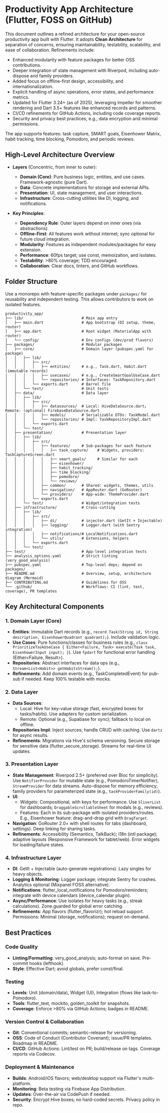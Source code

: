 # Productivity App Architecture (Flutter, FOSS on GitHub)

This document outlines a refined architecture for your open-source productivity app built with Flutter. It adopts **Clean Architecture** for separation of concerns, ensuring maintainability, testability, scalability, and ease of collaboration. Refinements include:
- Enhanced modularity with feature packages for better OSS contributions.
- Deeper integration of state management with Riverpod, including auto-dispose and family providers.
- Added focus on offline-first design, accessibility, and internationalization.
- Explicit handling of async operations, error states, and performance metrics.
- Updated for Flutter 3.24+ (as of 2025), leveraging Impeller for smoother rendering and Dart 3.5+ features like enhanced records and patterns.
- CI/CD refinements for GitHub Actions, including code coverage reports.
- Security and privacy best practices, e.g., data encryption and minimal permissions.

The app supports features: task capture, SMART goals, Eisenhower Matrix, habit tracking, time blocking, Pomodoro, and periodic reviews.

## High-Level Architecture Overview

- **Layers** (Concentric, from inner to outer):
  - **Domain (Core)**: Pure business logic, entities, and use cases. Framework-agnostic (pure Dart).
  - **Data**: Concrete implementations for storage and external APIs.
  - **Presentation**: UI, state management, and user interactions.
  - **Infrastructure**: Cross-cutting utilities like DI, logging, and notifications.

- **Key Principles**:
  - **Dependency Rule**: Outer layers depend on inner ones (via abstractions).
  - **Offline-First**: All features work without internet; sync optional for future cloud integration.
  - **Modularity**: Features as independent modules/packages for easy extension.
  - **Performance**: 60fps target; use const, memoization, and isolates.
  - **Testability**: >80% coverage; TDD encouraged.
  - **Collaboration**: Clear docs, linters, and GitHub workflows.

## Folder Structure

Use a monorepo with feature-specific packages under `packages/` for reusability and independent testing. This allows contributors to work on isolated features.

```
productivity_app/
├── lib/                          # Main app entry
│   ├── main.dart                 # App bootstrap (DI setup, theme, router)
│   ├── app.dart                  # Root widget (MaterialApp with router)
│   └── config/                   # Env configs (dev/prod flavors)
├── packages/                     # Modular packages
│   ├── core/                     # Domain layer (pubspec.yaml for package)
│   │   ├── lib/
│   │   │   ├── src/
│   │   │   │   ├── entities/     # e.g., Task.dart, Habit.dart (immutable records)
│   │   │   │   ├── usecases/     # e.g., CreateSmartGoalUseCase.dart
│   │   │   │   └── repositories/ # Interfaces: TaskRepository.dart
│   │   │   └── exports.dart      # Barrel file
│   │   └── test/                 # Unit tests
│   ├── data/                     # Data layer
│   │   ├── lib/
│   │   │   ├── src/
│   │   │   │   ├── datasources/  # Local: HiveDataSource.dart; Remote: (optional) FirebaseDataSource.dart
│   │   │   │   ├── models/       # Serializable DTOs: TaskModel.dart
│   │   │   │   └── repositories/ # Impl: TaskRepositoryImpl.dart
│   │   │   └── exports.dart
│   │   └── test/
│   ├── presentation/             # Presentation layer
│   │   ├── lib/
│   │   │   ├── src/
│   │   │   │   ├── features/     # Sub-packages for each feature
│   │   │   │   │   ├── task_capture/    # Widgets, providers: TaskCaptureScreen.dart
│   │   │   │   │   ├── smart_goals/     # Similar for each
│   │   │   │   │   ├── eisenhower/
│   │   │   │   │   ├── habit_tracking/
│   │   │   │   │   ├── time_blocking/
│   │   │   │   │   ├── pomodoro/
│   │   │   │   │   └── reviews/
│   │   │   │   ├── common/       # Shared: widgets, themes, utils
│   │   │   │   ├── navigation/   # AppRouter.dart (GoRouter)
│   │   │   │   └── providers/    # App-wide: ThemeProvider.dart
│   │   │   └── exports.dart
│   │   └── test/                 # Widget/integration tests
│   ├── infrastructure/           # Cross-cutting
│   │   ├── lib/
│   │   │   ├── src/
│   │   │   │   ├── di/           # injector.dart (GetIt + Injectable)
│   │   │   │   ├── logging/      # Logger.dart (with Sentry integration)
│   │   │   │   ├── notifications/# LocalNotifications.dart
│   │   │   │   └── utils/        # Extensions, helpers
│   │   │   └── exports.dart
│   │   └── test/
├── test/                         # App-level integration tests
├── analysis_options.yaml         # Strict linting (very_good_analysis)
├── pubspec.yaml                  # Top-level deps; depend on packages/
├── README.md                     # Overview, setup, architecture diagram (Mermaid)
├── CONTRIBUTING.md               # Guidelines for OSS
└── .github/                      # Workflows: CI (lint, test, coverage), PR templates
```

## Key Architectural Components

### 1. Domain Layer (Core)
- **Entities**: Immutable Dart records (e.g., `record Task(String id, String description, EisenhowerQuadrant quadrant);`). Include validation logic.
- **Use Cases**: Pure functions/classes for business rules (e.g., `class PrioritizeTaskUseCase { Either<Failure, Task> execute(Task task, EisenhowerInput input); }`). Use `fpdart` for functional error handling (Either<Failure, Result>).
- **Repositories**: Abstract interfaces for data ops (e.g., `Stream<List<Habit>> getHabitsStream();`).
- **Refinements**: Add domain events (e.g., TaskCompletedEvent) for pub-sub if needed. Keep 100% testable with mocks.

### 2. Data Layer
- **Data Sources**: 
  - Local: Hive for key-value storage (fast, encrypted boxes for tasks/habits). Use adapters for custom serialization.
  - Remote: Optional (e.g., Supabase for sync); fallback to local on offline.
- **Repositories Impl**: Inject sources; handle CRUD with caching. Use `dartz` for async results.
- **Refinements**: Migrations via Hive's schema versioning. Secure storage for sensitive data (flutter_secure_storage). Streams for real-time UI updates.

### 3. Presentation Layer
- **State Management**: Riverpod 2.5+ (preferred over Bloc for simplicity). Use `NotifierProvider` for mutable state (e.g., PomodoroTimerNotifier), `StreamProvider` for data streams. Auto-dispose for memory efficiency; family providers for parameterized state (e.g., `taskProviderFamily(id)`).
- **UI**: 
  - Widgets: Compositional, with keys for performance. Use `SliverList` for dashboards; `DraggableScrollableSheet` for modals (e.g., reviews).
  - Features: Each in its sub-package with isolated providers/routes. E.g., Eisenhower feature: drag-and-drop grid with `DragTarget`.
- **Navigation**: GoRouter 2.0+ with shell routes for tabs (dashboard, settings). Deep linking for sharing tasks.
- **Refinements**: Accessibility (Semantics, TalkBack); i18n (intl package); adaptive layouts (Responsive Framework for tablet/web). Error widgets for loading/failure states.

### 4. Infrastructure Layer
- **DI**: GetIt + Injectable (auto-generate registrations). Lazy singles for heavy objects.
- **Logging & Monitoring**: Logger package; integrate Sentry for crashes. Analytics optional (Mixpanel FOSS alternative).
- **Notifications**: flutter_local_notifications for Pomodoro/reminders; integrate with device calendars (device_calendar plugin).
- **Async/Performance**: Use isolates for heavy tasks (e.g., streak calculations). Zone.guarded for global error catching.
- **Refinements**: App flavors (flutter_flavorizr); hot reload support. Permissions: Minimal (storage, notifications); request on-demand.

## Best Practices

### Code Quality
- **Linting/Formatting**: very_good_analysis; auto-format on save. Pre-commit hooks (lefthook).
- **Style**: Effective Dart; avoid globals, prefer const/final.

### Testing
- **Levels**: Unit (domain/data), Widget (UI), Integration (flows like task-to-Pomodoro).
- **Tools**: flutter_test, mockito, golden_toolkit for snapshots.
- **Coverage**: Enforce >80% via GitHub Actions; badges in README.

### Version Control & Collaboration
- **Git**: Conventional commits; semantic-release for versioning.
- **OSS**: Code of Conduct (Contributor Covenant); issue/PR templates. Roadmap in README.
- **CI/CD**: GitHub Actions: Lint/test on PR; build/release on tags. Coverage reports via Codecov.

### Deployment & Maintenance
- **Builds**: Android/iOS flavors; web/desktop support via Flutter's multi-platform.
- **Monitoring**: Beta testing via Firebase App Distribution.
- **Updates**: Over-the-air via CodePush if needed.
- **Security**: Encrypt Hive boxes; no hard-coded secrets. Privacy policy in repo.


